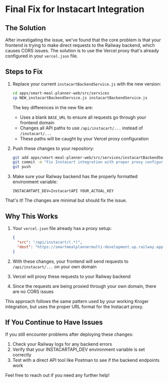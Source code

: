 # Final Fix for Instacart Integration

## The Solution

After investigating the issue, we've found that the core problem is that your frontend is trying to make direct requests to the Railway backend, which causes CORS issues. The solution is to use the Vercel proxy that's already configured in your `vercel.json` file.

## Steps to Fix

1. Replace your current `instacartBackendService.js` with the new version:

   ```bash
   cd apps/smart-meal-planner-web/src/services
   cp NEW_instacartBackendService.js instacartBackendService.js
   ```

   The key differences in the new file are:
   
   - Uses a blank `BASE_URL` to ensure all requests go through your frontend domain
   - Changes all API paths to use `/api/instacart/...` instead of `/instacart/...`
   - These paths will be caught by your Vercel proxy configuration

2. Push these changes to your repository:

   ```bash
   git add apps/smart-meal-planner-web/src/services/instacartBackendService.js
   git commit -m "Fix Instacart integration with proper proxy configuration"
   git push
   ```

3. Make sure your Railway backend has the properly formatted environment variable:

   ```
   INSTACARTAPI_DEV=InstacartAPI YOUR_ACTUAL_KEY
   ```

That's it! The changes are minimal but should fix the issue.

## Why This Works

1. Your `vercel.json` file already has a proxy setup:

   ```json
   {
     "src": "/api/instacart/(.*)",
     "dest": "https://smartmealplannermulti-development.up.railway.app/instacart/$1"
   }
   ```

2. With these changes, your frontend will send requests to `/api/instacart/...` on your own domain
3. Vercel will proxy these requests to your Railway backend
4. Since the requests are being proxied through your own domain, there are no CORS issues

This approach follows the same pattern used by your working Kroger integration, but uses the proper URL format for the Instacart proxy.

## If You Continue to Have Issues

If you still encounter problems after deploying these changes:

1. Check your Railway logs for any backend errors
2. Verify that your INSTACARTAPI_DEV environment variable is set correctly
3. Test with a direct API tool like Postman to see if the backend endpoints work

Feel free to reach out if you need any further help!